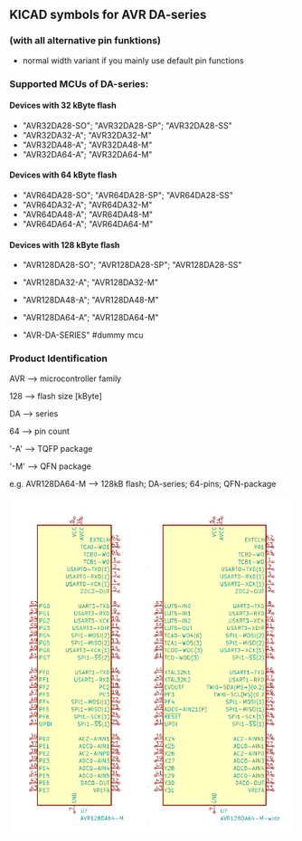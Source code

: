 ## KICAD symbols for AVR DA-series ##
### (with all alternative pin funktions) ###

* normal width variant if you mainly use default pin functions

### Supported MCUs of DA-series: ###

#### Devices with 32 kByte flash ####
* "AVR32DA28-SO"; "AVR32DA28-SP"; "AVR32DA28-SS"
* "AVR32DA32-A"; "AVR32DA32-M"
* "AVR32DA48-A"; "AVR32DA48-M"
* "AVR32DA64-A"; "AVR32DA64-M"

#### Devices with 64 kByte flash ####
* "AVR64DA28-SO"; "AVR64DA28-SP"; "AVR64DA28-SS"
* "AVR64DA32-A"; "AVR64DA32-M"
* "AVR64DA48-A"; "AVR64DA48-M"
* "AVR64DA64-A"; "AVR64DA64-M"

#### Devices with 128 kByte flash ####
* "AVR128DA28-SO"; "AVR128DA28-SP"; "AVR128DA28-SS"
* "AVR128DA32-A"; "AVR128DA32-M"
* "AVR128DA48-A"; "AVR128DA48-M"
* "AVR128DA64-A"; "AVR128DA64-M"

* "AVR-DA-SERIES" #dummy mcu

### Product Identification ###

AVR --> microcontroller family

128 --> flash size [kByte]

DA --> series

64 --> pin count

'-A' --> TQFP package

'-M' --> QFN  package

e.g. AVR128DA64-M --> 128kB flash; DA-series; 64-pins; QFN-package

![MCU_Microchip_DA_examples-alternative-pin-functions](https://github.com/Virtual-Java/kicad-symbols_AVR-DA-series/blob/master/examples/MCU_Microchip_DA_examples/MCU_Microchip_DA_examples-alternative-pin-functions.png)
